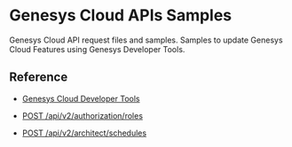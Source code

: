 
# Genesys Cloud APIs Samples

Genesys Cloud API request files and samples.
Samples to update Genesys Cloud Features using Genesys Developer Tools.



## Reference

- [Genesys Cloud Developer Tools](https://developer.genesys.cloud/developer-tools/)

- [POST /api/v2/authorization/roles](https://developer.genesys.cloud/devapps/api-explorer#post-api-v2-authorization-roles)

- [POST /api/v2/architect/schedules](https://developer.genesys.cloud/devapps/api-explorer#post-api-v2-architect-schedules)




